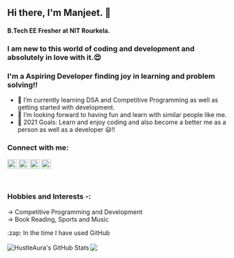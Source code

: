 ## Hi there, I'm Manjeet.  👋
#### B.Tech EE Fresher at NIT Rourkela. 

### I am new to this world of coding and development and absolutely in love with it.😍
### I'm a Aspiring Developer finding joy in learning and problem solving!!

- 🌱 I’m currently learning DSA and Competitive Programming as well as getting started with development.
- 👯 I’m looking forward to having fun and learn with similar people like me.
- 🥅 2021 Goals: Learn and enjoy coding and also become a better me as a person as well as a developer 😃!!

### Connect with me:

[<img align="center" alt="Manjeet Pani | Twitter" width="22px" src="https://cdn.jsdelivr.net/npm/simple-icons@v3/icons/twitter.svg" />][twitter]
[<img align="center" alt="Manjeet Pani | LinkedIn" width="22px" src="https://cdn.jsdelivr.net/npm/simple-icons@v3/icons/linkedin.svg" />][linkedin]
[<img align="center" alt="Manjeet Pani | Instagram" width="22px" src="https://cdn.jsdelivr.net/npm/simple-icons@v3/icons/instagram.svg" />][instagram]
[<img align="center" alt="Manjeet Pani | Instagram" width="22px" src="https://simpleicons.org/icons/codeforces.svg" />][CodeForces]


<br />

### Hobbies and Interests -:
-> Competitive Programming and Development
<br/>
-> Book Reading, Sports and Music


  <summary>:zap: In the time I have used GitHub </summary>
  <br/>

  <a align="center" href="https://github.com/HustleAura/github-readme-stats">
  <img align="left" alt="HustleAura's GitHub Stats" src="https://github-readme-stats.vercel.app/api?username=HustleAura&show_icons=true&theme=merko&hide_border=true" /></a>
  
  <a href="https://github.com/HustleAura/github-readme-stats">
  <img  align="center" src="https://github-readme-stats.vercel.app/api/top-langs/?username=HustleAura&theme=merko&hide_border=true" />
  </a> 

</p>

</details>

[twitter]: https://twitter.com/ManjeetPani
[instagram]: https://www.instagram.com/manjeetpani/
[linkedin]: https://www.linkedin.com/in/manjeet-pani-8248a31b8/
[Codeforces]: https://codeforces.com/profile/hustle_aura
